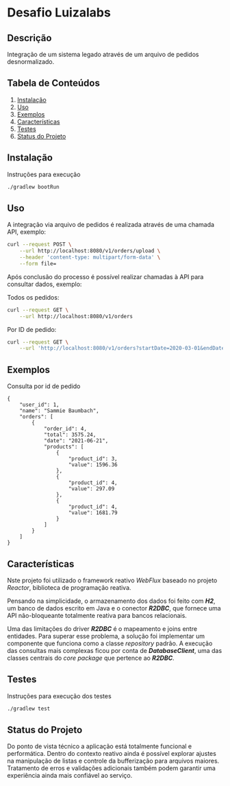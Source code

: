 # Desafio Luizalabs

## Descrição
Integração de um sistema legado através de um arquivo de pedidos desnormalizado.

## Tabela de Conteúdos
1. [Instalação](#instalação)
2. [Uso](#uso)
3. [Exemplos](#exemplos)
4. [Características](#características)
5. [Testes](#testes)
6. [Status do Projeto](#status)

## Instalação
Instruções para execução
```bash
./gradlew bootRun
```

## Uso
A integração via arquivo de pedidos é realizada através de uma chamada API, exemplo:
```bash
curl --request POST \
    --url http://localhost:8080/v1/orders/upload \
    --header 'content-type: multipart/form-data' \
    --form file=
```

Após conclusão do processo é possível realizar chamadas à API para consultar dados, exemplo:

Todos os pedidos:
```bash
curl --request GET \
    --url http://localhost:8080/v1/orders
```
Por ID de pedido:
```bash
curl --request GET \
    --url 'http://localhost:8080/v1/orders?startDate=2020-03-01&endDate=2023-12-31'
```
## Exemplos

Consulta por id de pedido
```
{
    "user_id": 1,
    "name": "Sammie Baumbach",
    "orders": [
        {
            "order_id": 4,
            "total": 3575.24,
            "date": "2021-06-21",
            "products": [
                {
                    "product_id": 3,
                    "value": 1596.36
                },
                {
                    "product_id": 4,
                    "value": 297.09
                },
                {
                    "product_id": 4,
                    "value": 1681.79
                }
            ]
        }
    ]
}
```

## Características
Nste projeto foi utilizado o framework reativo *WebFlux* baseado no projeto *Reactor*, biblioteca de programação reativa.

Pensando na simplicidade, o armazenamento dos dados foi feito com ***H2***, um banco de dados escrito em Java e o conector ***R2DBC***, que fornece uma API não-bloqueante totalmente reativa para bancos relacionais.

Uma das limitações do driver ***R2DBC*** é o mapeamento e joins entre entidades.
Para superar esse problema, a solução foi implementar um componente que funciona como a classe *repository* padrão. A execução das consultas mais complexas ficou por conta de ***DatabaseClient***, uma das classes centrais do *core package* que pertence ao ***R2DBC***.   


## Testes
Instruções para execução dos testes
```bash
./gradlew test
```

## Status do Projeto
Do ponto de vista técnico a aplicação está totalmente funcional e performática.
Dentro do contexto reativo ainda é possível explorar ajustes na manipulação de listas e controle da bufferização para arquivos maiores.
Tratamento de erros e validações adicionais também podem garantir uma experiência ainda mais confiável ao serviço.
